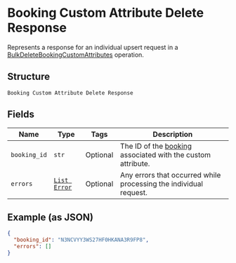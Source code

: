 
# Booking Custom Attribute Delete Response

Represents a response for an individual upsert request in a [BulkDeleteBookingCustomAttributes](../../doc/api/booking-custom-attributes.md#bulk-delete-booking-custom-attributes) operation.

## Structure

`Booking Custom Attribute Delete Response`

## Fields

| Name | Type | Tags | Description |
|  --- | --- | --- | --- |
| `booking_id` | `str` | Optional | The ID of the [booking](entity:Booking) associated with the custom attribute. |
| `errors` | [`List Error`](../../doc/models/error.md) | Optional | Any errors that occurred while processing the individual request. |

## Example (as JSON)

```json
{
  "booking_id": "N3NCVYY3WS27HF0HKANA3R9FP8",
  "errors": []
}
```

